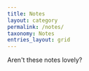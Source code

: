 ```yaml
---
title: Notes
layout: category
permalink: /notes/
taxonomy: Notes
entries_layout: grid
---
```


Aren't these notes lovely?
